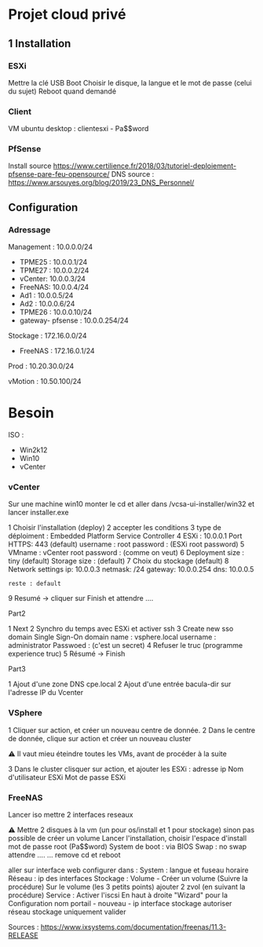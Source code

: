 # Projet cloud privé

## 1 Installation

### ESXi

Mettre la clé USB
Boot
Choisir le disque, la langue et le mot de passe (celui du sujet)
Reboot quand demandé

### Client

VM ubuntu desktop : clientesxi - Pa$$word

### PfSense

Install source https://www.certilience.fr/2018/03/tutoriel-deploiement-pfsense-pare-feu-opensource/
DNS source : https://www.arsouyes.org/blog/2019/23_DNS_Personnel/

## Configuration

### Adressage

Management : 10.0.0.0/24
- TPME25 : 10.0.0.1/24
- TPME27 : 10.0.0.2/24
- vCenter: 10.0.0.3/24
- FreeNAS: 10.0.0.4/24
- Ad1	 : 10.0.0.5/24
- Ad2    : 10.0.0.6/24
- TPME26 : 10.0.0.10/24
- gateway- pfsense : 10.0.0.254/24

Stockage : 172.16.0.0/24
- FreeNAS : 172.16.0.1/24


Prod : 10.20.30.0/24


vMotion : 10.50.100/24

# Besoin

ISO :
- Win2k12
- Win10
- vCenter

### vCenter

Sur une machine win10 monter le cd et aller dans /vcsa-ui-installer/win32 et lancer installer.exe

1 Choisir l'installation (deploy)
2 accepter les conditions
3 type de déploiment : Embedded Platform Service Controller
4 ESXi : 10.0.0.1
  Port HTTPS: 443 (default)
  username : root
  password : (ESXi root password)
5 VMname : vCenter
  root password : (comme on veut)
6 Deployment size : tiny (default)
  Storage size : (default)
7 Choix du stockage (default)
8 Network settings
    ip: 10.0.0.3
    netmask: /24
    gateway: 10.0.0.254
    dns: 10.0.0.5
    
    reste : default
    
9 Resumé -> cliquer sur Finish et attendre ....

Part2

1 Next
2 Synchro du temps avec ESXi et activer ssh
3 Create new sso domain
    Single Sign-On domain name : vsphere.local
    username : administrator
    Passwoed : (c'est un secret)
4 Refuser le truc (programme experience truc)
5 Résumé -> Finish

Part3

1 Ajout d'une zone DNS cpe.local
2 Ajout d'une entrée bacula-dir sur l'adresse IP du Vcenter

### VSphere

1 Cliquer sur action, et créer un nouveau centre de donnée.
2 Dans le centre de donnée, clique sur action et créer un nouveau cluster

:warning: Il vaut mieu éteindre toutes les VMs, avant de procéder à la suite

3 Dans le cluster clisquer sur action, et ajouter les ESXi :
  adresse ip
  Nom d'utilisateur ESXi
  Mot de passe ESXi
  
### FreeNAS

Lancer iso
mettre 2 interfaces reseaux

:warning: Mettre 2 disques à la vm (un pour os/install et 1 pour stockage) sinon pas possible de créer un volume
Lancer l'installation, choisir l'espace d'install
mot de passe root (Pa$$word)
System de boot : via BIOS
Swap : no swap
attendre ....
...
remove cd et reboot

aller sur interface web
configurer dans :
  System : langue et fuseau horaire
  Réseau : ip des interfaces
  Stockage : 
    Volume - Créer un volume (Suivre la procédure)
    Sur le volume (les 3 petits points) ajouter 2 zvol (en suivant la procédure)
  Service :
    Activer l'iscsi
    En haut à droite "Wizard" pour la Configuration
      nom
      portail - nouveau - ip interface stockage
      autoriser réseau stockage uniquement
      valider
      
      
      
Sources : https://www.ixsystems.com/documentation/freenas/11.3-RELEASE
    

